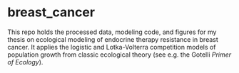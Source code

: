 # breast_cancer

This repo holds the processed data, modeling code, and figures for my thesis on ecological modeling of endocrine therapy resistance in breast cancer. It applies the logistic and Lotka-Volterra competition models of population growth from classic ecological theory (see e.g. the Gotelli _Primer of Ecology_).